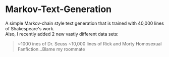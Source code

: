 # Markov-Text-Generation
A simple Markov-chain style text generation that is trained with 40,000 lines of Shakespeare's work.  
Also, I recently added 2 new vastly different data sets:  
> ~1000 ines of Dr. Seuss
> ~10,000 lines of Rick and Morty Homosexual Fanfiction...Blame my roommate

